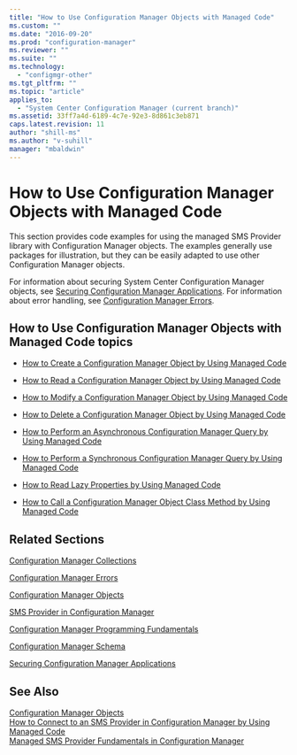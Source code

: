 ```yaml
---
title: "How to Use Configuration Manager Objects with Managed Code"
ms.custom: ""
ms.date: "2016-09-20"
ms.prod: "configuration-manager"
ms.reviewer: ""
ms.suite: ""
ms.technology: 
  - "configmgr-other"
ms.tgt_pltfrm: ""
ms.topic: "article"
applies_to: 
  - "System Center Configuration Manager (current branch)"
ms.assetid: 33ff7a4d-6189-4c7e-92e3-8d861c3eb871
caps.latest.revision: 11
author: "shill-ms"
ms.author: "v-suhill"
manager: "mbaldwin"
---
```

# How to Use Configuration Manager Objects with Managed Code
This section provides code examples for using the managed SMS Provider library with Configuration Manager objects. The examples generally use packages for illustration, but they can be easily adapted to use other Configuration Manager objects.  
  
 For information about securing System Center Configuration Manager objects, see [Securing Configuration Manager Applications](../../../develop/core/understand/securing-configuration-manager-applications.md). For information about error handling, see [Configuration Manager Errors](../../../develop/core/understand/configuration-manager-errors.md).  
  
## How to Use Configuration Manager Objects with Managed Code topics  
  
-   [How to Create a Configuration Manager Object by Using Managed Code](../../../develop/core/understand/how-to-create-a-configuration-manager-object-by-using-managed-code.md)  
  
-   [How to Read a Configuration Manager Object by Using Managed Code](../../../develop/core/understand/how-to-read-a-configuration-manager-object-by-using-managed-code.md)  
  
-   [How to Modify a Configuration Manager Object by Using Managed Code](../../../develop/core/understand/how-to-modify-a-configuration-manager-object-by-using-managed-code.md)  
  
-   [How to Delete a Configuration Manager Object by Using Managed Code](../../../develop/core/understand/how-to-delete-a-configuration-manager-object-by-using-managed-code.md)  
  
-   [How to Perform an Asynchronous Configuration Manager Query by Using Managed Code](../../../develop/core/understand/how-to-perform-an-asynchronous-query-by-using-managed-code.md)  
  
-   [How to Perform a Synchronous Configuration Manager Query by Using Managed Code](../../../develop/core/understand/how-to-perform-a-synchronous-configuration-manager-query-by-using-managed-code.md)  
  
-   [How to Read Lazy Properties by Using Managed Code](../../../develop/core/understand/how-to-read-lazy-properties-by-using-managed-code.md)  
  
-   [How to Call a Configuration Manager Object Class Method by Using Managed Code](../../../develop/core/understand/how-to-call-a-configuration-manager-object-class-method-by-using-managed-code.md)  
  
## Related Sections  
 [Configuration Manager Collections](../../../develop/core/clients/collections/collections.md)  
  
 [Configuration Manager Errors](../../../develop/core/understand/configuration-manager-errors.md)  
  
 [Configuration Manager Objects](../../../develop/core/understand/configuration-manager-objects.md)  
  
 [SMS Provider in Configuration Manager](../../../develop/core/understand/sms-provider-in-configuration-manager.md)  
  
 [Configuration Manager Programming Fundamentals](../../../develop/core/understand/configuration-manager-programming-fundamentals.md)  
  
 [Configuration Manager Schema](../../../develop/core/understand/configuration-manager-schema.md)  
  
 [Securing Configuration Manager Applications](../../../develop/core/understand/securing-configuration-manager-applications.md)  
  
## See Also  
 [Configuration Manager Objects](../../../develop/core/understand/configuration-manager-objects.md)   
 [How to Connect to an SMS Provider in Configuration Manager by Using Managed Code](../../../develop/core/understand/how-to-connect-to-an-sms-provider-by-using-managed-code.md)   
 [Managed SMS Provider Fundamentals in Configuration Manager](../../../develop/core/understand/managed-sms-provider-fundamentals-in-configuration-manager.md)